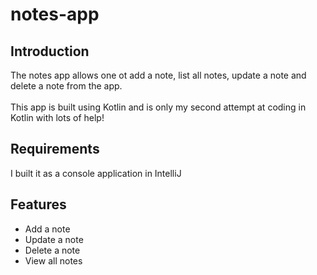 # notes-app

## Introduction

The notes app allows one ot add a note, list all notes, update a note and delete a note from the app.
<br><br>
This app is built using Kotlin and is only my second attempt at coding in Kotlin with lots of help!

## Requirements
I built it as a console application in IntelliJ

## Features
- Add a note
- Update a note
- Delete a note
- View all notes

